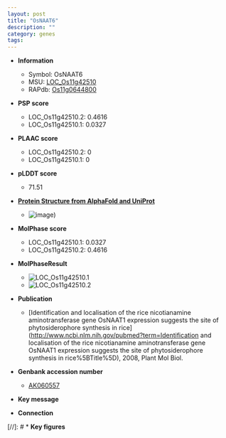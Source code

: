 ```yaml
---
layout: post
title: "OsNAAT6"
description: ""
category: genes
tags: 
---
```


* **Information**  
    + Symbol: OsNAAT6  
    + MSU: [LOC_Os11g42510](http://rice.plantbiology.msu.edu/cgi-bin/ORF_infopage.cgi?orf=LOC_Os11g42510)  
    + RAPdb: [Os11g0644800](http://rapdb.dna.affrc.go.jp/viewer/gbrowse_details/irgsp1?name=Os11g0644800)  

* **PSP score**  
    + LOC_Os11g42510.2: 0.4616 
    + LOC_Os11g42510.1: 0.0327 

* **PLAAC score**  
    + LOC_Os11g42510.2: 0 
    + LOC_Os11g42510.1: 0 

* **pLDDT score**
    + 71.51

* **[Protein Structure from AlphaFold and UniProt](https://www.uniprot.org/uniprotkb/Q2R0H9/entry#structure)**
    + ![image](https://ricepsp.github.io/images/Q2/AF-Q2R0H9-F1.png))

* **MolPhase score**
    + LOC_Os11g42510.1: 0.0327
    + LOC_Os11g42510.2: 0.4616

* **MolPhaseResult**
    + ![LOC_Os11g42510.1](https://ricepsp.github.io/pictures/LOC_Os11g/LOC_Os11g42510.1.png)
    + ![LOC_Os11g42510.2](https://ricepsp.github.io/pictures/LOC_Os11g/LOC_Os11g42510.2.png)

* **Publication**  
    + [Identification and localisation of the rice nicotianamine aminotransferase gene OsNAAT1 expression suggests the site of phytosiderophore synthesis in rice](http://www.ncbi.nlm.nih.gov/pubmed?term=Identification and localisation of the rice nicotianamine aminotransferase gene OsNAAT1 expression suggests the site of phytosiderophore synthesis in rice%5BTitle%5D), 2008, Plant Mol Biol.

* **Genbank accession number**  
    + [AK060557](http://www.ncbi.nlm.nih.gov/nuccore/AK060557)

* **Key message**  

* **Connection**  

[//]: # * **Key figures**  


